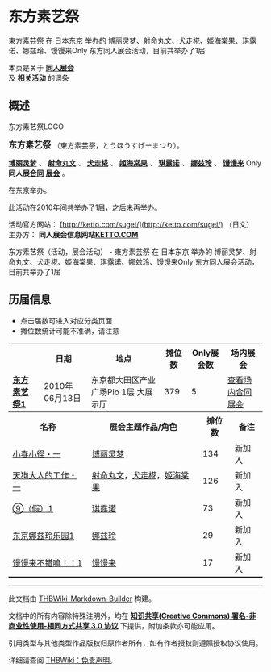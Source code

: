# 东方素艺祭

<!-- source html: G:\repos\THBWiki-Markdown-Builder\THBWikiMarkdown\Temp\main\5\58\ns0%3A%E4%B8%9C%E6%96%B9%E7%B4%A0%E8%89%BA%E7%A5%AD.html -->

東方素芸祭 在 日本东京 举办的 博丽灵梦、射命丸文、犬走椛、姬海棠果、琪露诺、娜兹玲、馒馒来Only 东方同人展会活动，目前共举办了1届

本页是关于 **[同人展会](./同人展会.md#展会类活动)**   
及 **[相关活动](./相关活动.md)** 的词条

## 概述



[](./文件-东方素芸祭LOGO.gif.md)

东方素艺祭LOGO




  
<big> **东方素艺祭** </big>（東方素芸祭，とうほうすげーまつり）。  
  
  
  
  
 **[博丽灵梦](./博丽灵梦.md)** 、 **[射命丸文](./射命丸文.md)** 、 **[犬走椛](./犬走椛.md)** 、 **[姬海棠果](./姬海棠果.md)** 、 **[琪露诺](./琪露诺.md)** 、 **[娜兹玲](./娜兹玲.md)** 、 **[馒馒来](./馒馒来.md)** Only **同人展[合同](./合同活动.md#合同展会)**  **[展会](./展会类活动.md#展会类活动)** 。  
  
在东京举办。  
  
  
此活动在2010年间共举办了1届，之后未再举办。  
  
  
  
  
活动官方网站： [http://ketto.com/sugei/](http://ketto.com/sugei/) （日文）   
主办方： **同人展会信息网站[KETTO.COM](http://ketto.com/)**   
  
东方素艺祭（活动，展会活动） - 東方素芸祭 在 日本东京 举办的 博丽灵梦、射命丸文、犬走椛、姬海棠果、琪露诺、娜兹玲、馒馒来Only 东方同人展会活动，目前共举办了1届

## 历届信息
- 点击届数可进入对应分类页面
- 摊位数统计可能不准确，请注意


<table>
<tbody><tr><th> </th><th>日期</th><th>地点</th><th>摊位数</th><th>Only展会数</th><th>场内展会</th></tr>
<tr><td id="1"><b><a href="/展会作品列表?e=%E4%B8%9C%E6%96%B9%E7%B4%A0%E8%89%BA%E7%A5%AD%231">东方素艺祭1</a></b></td><td id="ev-1">2010年06月13日</td><td>东京都大田区产业广场Pio 1层 大展示厅</td><td>379</td><td>5</td><td><a href="#1"><span class="mw-customtoggle-inevent-1 mw-customtoggle">查看场内合同展会</span></a></td></tr><tr class="mw-collapsible mw-collapsed" id="mw-customcollapsible-inevent-1"><td colspan="6" style="padding:0;"><table class="wikitable" style="margin:0;width:100%;"><tbody><tr><th>名称</th><th>展会主题作品/角色</th><th>摊位数</th><th>备注</th></tr><tr><td><a href="/%E5%B0%8F%E6%98%A5%E5%B0%8F%E5%BE%84#1" title="小春小径">小春小径・一</a></td><td><a href="./博丽灵梦.md" title="博丽灵梦">博丽灵梦</a></td><td>134</td><td>新加入</td></tr><tr><td><a href="/%E5%A4%A9%E7%8B%97%E5%A4%A7%E4%BA%BA%E7%9A%84%E5%B7%A5%E4%BD%9C#1" title="天狗大人的工作">天狗大人的工作・一</a></td><td><a href="./射命丸文.md" title="射命丸文">射命丸文</a>，<a href="./犬走椛.md" title="犬走椛">犬走椛</a>，<a href="./姬海棠果.md" title="姬海棠果">姬海棠果</a></td><td>126</td><td>新加入</td></tr><tr><td><a href="/%E2%91%A8%EF%BC%88%E5%81%87%EF%BC%89#1" title="⑨（假）">⑨（假）1</a></td><td><a href="./琪露诺.md" title="琪露诺">琪露诺</a></td><td>73</td><td>新加入</td></tr><tr><td><a href="/%E4%B8%9C%E4%BA%AC%E5%A8%9C%E5%85%B9%E7%8E%B2%E4%B9%90%E5%9B%AD#1" title="东京娜兹玲乐园">东京娜兹玲乐园1</a></td><td><a href="./娜兹玲.md" title="娜兹玲">娜兹玲</a></td><td>29</td><td>新加入</td></tr><tr><td><a href="/%E9%A6%92%E9%A6%92%E6%9D%A5%E4%B8%8D%E9%94%99%E5%98%9B%EF%BC%81%EF%BC%81#1" title="馒馒来不错嘛！！">馒馒来不错嘛！！1</a></td><td><a href="./馒馒来.md" title="馒馒来">馒馒来</a></td><td>17</td><td>新加入</td></tr></tbody></table></td></tr>
</tbody></table>



  
  

  

  
  






---

此文档由 [THBWiki-Markdown-Builder](https://github.com/Delsin-Yu/THBWiki-Markdown-Builder) 构建。

文档中的所有内容除特殊注明外，均在 [**知识共享(Creative Commons) 署名-非商业性使用-相同方式共享 3.0 协议**](https://creativecommons.org/licenses/by-sa/3.0/deed.zh-hans) 下提供，附加条款亦可能应用。

引用类型与其他类型作品版权归原作者所有，如有作者授权则遵照授权协议使用。

详细请查阅 [THBWiki：免责声明](https://thbwiki.cc/THBWiki:%E5%85%8D%E8%B4%A3%E5%A3%B0%E6%98%8E)。

